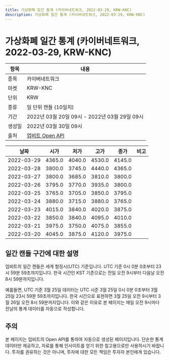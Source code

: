 ```yaml
---
title: 가상화폐 일간 통계 (카이버네트워크, 2022-03-29, KRW-KNC)
description: 가상화폐 일간 통계 (카이버네트워크, 2022-03-29, KRW-KNC)
---
```



가상화폐 일간 통계 (카이버네트워크, 2022-03-29, KRW-KNC)
===

|항목|내용|
|--|--|
|종목|카이버네트워크|
|마켓|KRW-KNC|
|단위|KRW|
|종류|일 단위 캔들 (10일치)|
|기간|2022년 03월 20일 09시 - 2022년 03월 29일 09시|
|생성일|2022년 03월 30일 09시|
|출처|[업비트 Open API](https://docs.upbit.com)|


|날짜|시가|저가|고가|종가|비고|
|--|--|--|--|--|--|
|2022-03-29|4365.0|4040.0|4530.0|4145.0|    |
|2022-03-28|3800.0|3745.0|4440.0|4365.0|    |
|2022-03-27|3800.0|3685.0|3810.0|3800.0|    |
|2022-03-26|3795.0|3770.0|3935.0|3800.0|    |
|2022-03-25|3765.0|3705.0|3850.0|3795.0|    |
|2022-03-24|3880.0|3715.0|3880.0|3765.0|    |
|2022-03-23|4015.0|3840.0|4020.0|3875.0|    |
|2022-03-22|3850.0|3840.0|4095.0|4010.0|    |
|2022-03-21|3975.0|3750.0|4075.0|3855.0|    |
|2022-03-20|4045.0|3875.0|4120.0|3975.0|    |


일간 캔들 구간에 대한 설명
---


업비트의 일간 캔들은 세계 협정시(UTC) 기준입니다. 
UTC 기준 0시 0분 0초부터 23시 59분 59초까지입니다. 
한국 시간인 KST 기준으로는 전일 오전 9시부터 다음날 오전 8시 59분까지입니다. 


예를들면, UTC 기준 3월 25일 데이터는 UTC 시준 3월 25일 0시 0분 0초부터 3월 25일 23시 59분 59초까지입니다. 
한국 시간으로 표현하면 3월 25일 오전 9시부터 3월 26일 오전 8시 59분까지입니다. 
이와 같은 이유로 본 페이지는 매일 오전 9시마다 전날의 통계 데이터를 자동으로 작성합니다. 


주의
---


본 페이지는 업비트의 Open API를 통하여 자동으로 생성된 페이지입니다. 
단순한 통계 데이터만 제공하고, 자료를 통해 인사이트를 얻기 위한 참고용으로만 사용하시기 바랍니다. 
투자를 권유하는 것은 아니며, 투자에 대한 모든 책임은 투자자 본인에게 있습니다. 

